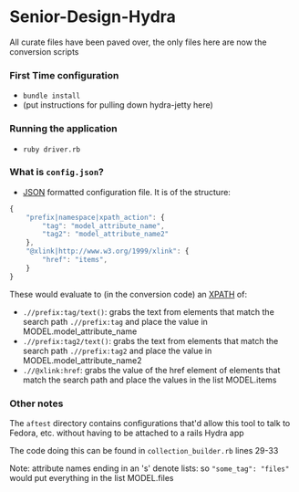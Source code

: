 Senior-Design-Hydra
===================
All curate files have been paved over, the only files here are now the conversion scripts

### First Time configuration
- `bundle install`
- (put instructions for pulling down hydra-jetty here)

### Running the application
- `ruby driver.rb`

### What is `config.json`?
- [JSON](https://en.wikipedia.org/wiki/JSON) formatted configuration file. It is of the structure:
```javascript
{
	"prefix|namespace|xpath_action": {
		"tag": "model_attribute_name",
		"tag2": "model_attribute_name2"
	},
	"@xlink|http://www.w3.org/1999/xlink": { 
		"href": "items",
	}
}
```

These would evaluate to (in the conversion code) an [XPATH](https://en.wikipedia.org/wiki/Xpath) of:
- `.//prefix:tag/text()`: grabs the text from elements that match the search path `.//prefix:tag` and place the value in MODEL.model_attribute_name
- `.//prefix:tag2/text()`: grabs the text from elements that match the search path `.//prefix:tag2` and place the value in MODEL.model_attribute_name2
- `.//@xlink:href`: grabs the value of the href element of elements that match the search path and place the values in the list MODEL.items


### Other notes
The `aftest` directory contains configurations that'd allow this tool to talk to Fedora, etc. without having to be attached to a rails Hydra app

The code doing this can be found in `collection_builder.rb` lines 29-33

Note: attribute names ending in an 's' denote lists: so `"some_tag": "files"` would put everything in the list MODEL.files
